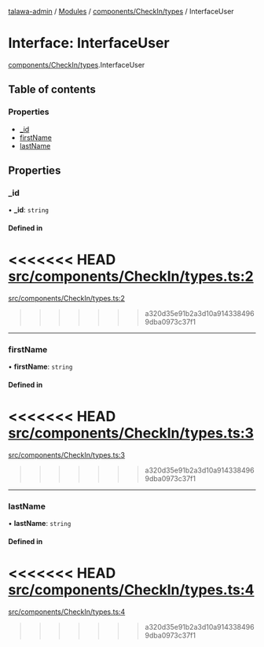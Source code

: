 [talawa-admin](../README.md) / [Modules](../modules.md) / [components/CheckIn/types](../modules/components_CheckIn_types.md) / InterfaceUser

# Interface: InterfaceUser

[components/CheckIn/types](../modules/components_CheckIn_types.md).InterfaceUser

## Table of contents

### Properties

- [\_id](components_CheckIn_types.InterfaceUser.md#_id)
- [firstName](components_CheckIn_types.InterfaceUser.md#firstname)
- [lastName](components_CheckIn_types.InterfaceUser.md#lastname)

## Properties

### \_id

• **\_id**: `string`

#### Defined in

<<<<<<< HEAD
[src/components/CheckIn/types.ts:2](https://github.com/PalisadoesFoundation/talawa-admin/blob/12d9229/src/components/CheckIn/types.ts#L2)
=======
[src/components/CheckIn/types.ts:2](https://github.com/PalisadoesFoundation/talawa-admin/blob/b619a0d/src/components/CheckIn/types.ts#L2)
>>>>>>> a320d35e91b2a3d10a9143384969dba0973c37f1

___

### firstName

• **firstName**: `string`

#### Defined in

<<<<<<< HEAD
[src/components/CheckIn/types.ts:3](https://github.com/PalisadoesFoundation/talawa-admin/blob/12d9229/src/components/CheckIn/types.ts#L3)
=======
[src/components/CheckIn/types.ts:3](https://github.com/PalisadoesFoundation/talawa-admin/blob/b619a0d/src/components/CheckIn/types.ts#L3)
>>>>>>> a320d35e91b2a3d10a9143384969dba0973c37f1

___

### lastName

• **lastName**: `string`

#### Defined in

<<<<<<< HEAD
[src/components/CheckIn/types.ts:4](https://github.com/PalisadoesFoundation/talawa-admin/blob/12d9229/src/components/CheckIn/types.ts#L4)
=======
[src/components/CheckIn/types.ts:4](https://github.com/PalisadoesFoundation/talawa-admin/blob/b619a0d/src/components/CheckIn/types.ts#L4)
>>>>>>> a320d35e91b2a3d10a9143384969dba0973c37f1
